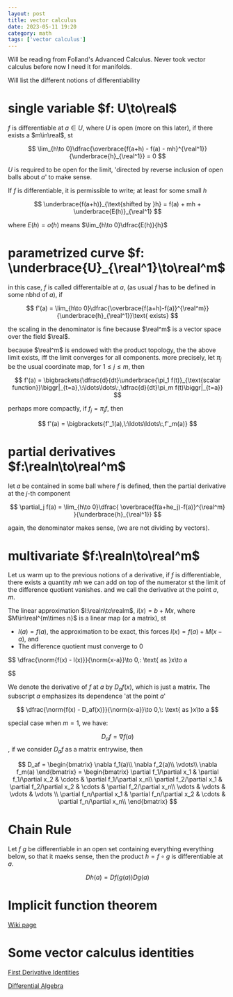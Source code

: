 ```yaml
---
layout: post
title: vector calculus
date: 2023-05-11 19:20
category: math
tags: ['vector calculus']
---
```

Will be reading from Folland's Advanced Calculus. Never took vector calculus before now I need it for manifolds.

Will list the different notions of differentiability

# single variable $f: U\to\real$
$f$ is differentiable at $a\in U$, where $U$ is open (more on this later), if there exists a $m\in\real$, st

$$
    \lim_{h\to 0}\dfrac{\overbrace{f(a+h) - f(a) - mh}^{\real^1}}{\underbrace{h}_{\real^1}} = 0
$$

$U$ is required to be open for the limit, 'directed by reverse inclusion of open balls about $a$' to make sense.

If $f$ is differentiable, it is permissible to write; at least for some small $h$

$$
    \underbrace{f(a+h)}_{\text{shifted by }h} = f(a) + mh + \underbrace{E(h)}_{\real^1}
$$

where $E(h)=o(h)$ means $\lim_{h\to 0}\dfrac{E(h)}{h}$

# parametrized curve $f: \underbrace{U}_{\real^1}\to\real^m$
in this case, $f$ is called differentaible at $a$, (as usual $f$ has to be defined in some nbhd of $a$), if

$$
f'(a) = \lim_{h\to 0}\dfrac{\overbrace{f(a+h)-f(a)}^{\real^m}}{\underbrace{h}_{\real^1}}\text{ exists}
$$

the scaling in the denominator is fine because $\real^m$ is a vector space over the field $\real$.

because $\real^m$ is endowed with the product topology, the the above limit exists, iff the limit converges for all components. more precisely, let $\pi_j$ be the usual coordinate map, for $1\leq j\leq m$, then

$$
f'(a) = \bigbrackets{\dfrac{d}{dt}\underbrace{\pi_1 f(t)}_{\text{scalar function}}\biggr|_{t=a},\:\ldots\ldots\:,\dfrac{d}{dt}\pi_m f(t)\biggr|_{t=a}}
$$

perhaps more compactly, if $f_j = \pi_j f$, then 

$$
    f'(a) = \bigbrackets{f'_1(a),\:\ldots\ldots\:,f'_m(a)}
$$

# partial derivatives $f:\realn\to\real^m$
let $a$ be contained in some ball where $f$ is defined, then the partial derivative at the $j$-th component

$$
    \partial_j f(a) = \lim_{h\to 0}\dfrac{ \overbrace{f(a+he_j)-f(a)}^{\real^m} }{\underbrace{h}_{\real^1}}
$$

again, the denominator makes sense, (we are not dividing by vectors).


# multivariate $f:\realn\to\real^m$
Let us warm up to the previous notions of a derivative, if $f$ is differentiable, there exists a quantity $mh$ we can add on top of the numerator st the limit of the difference quotient vanishes. and we call the derivative at the point $a$, $m$.

The linear approximation $l:\realn\to\realm$, $l(x) = b + Mx$, where $M\in\real^{m\times n}$ is a linear map  (or a matrix), st 

- $l(a) = f(a)$, the approximation to be exact, this forces $l(x) = f(a) + M(x-a)$, and
- The difference quotient must converge to $0$

$$
\dfrac{\norm{f(x) - l(x)}}{\norm{x-a}}\to 0,\: \text{ as }x\to a

$$

We denote the derivative of $f$ at $a$ by $D_af(x)$, which is just a matrix. The subscript $a$ emphasizes its dependence 'at the point $a$'

$$
\dfrac{\norm{f(x) - D_af(x)}}{\norm{x-a}}\to 0,\: \text{ as }x\to a
$$

special case when $m=1$, we have:

$$D_af=\nabla f(a)$$, if we consider $D_af$ as a matrix entrywise, then

$$
D_af = \begin{bmatrix}
\nabla f_1(a)\\
\nabla f_2(a)\\
\vdots\\
\nabla f_m(a)
\end{bmatrix} = \begin{bmatrix}
\partial f_1/\partial x_1 & \partial f_1/\partial x_2 & \cdots & \partial f_1/\partial x_n\\
\partial f_2/\partial x_1 & \partial f_2/\partial x_2 & \cdots & \partial f_2/\partial x_n\\
\vdots & \vdots & \vdots & \vdots \\
\partial f_n/\partial x_1 & \partial f_n/\partial x_2 & \cdots & \partial f_n/\partial x_n\\
\end{bmatrix}
$$

# Chain Rule
Let $f$ $g$ be differentiable in an open set containing everything everything below, so that it maeks sense, then the product $h = f\circ g$ is differentiable at $a$.

$$
Dh(a) = Df(g(a))Dg(a)
$$


# Implicit function theorem
[Wiki page](https://en.wikipedia.org/wiki/Implicit_function_theorem)


# Some vector calculus identities
[First Derivative Identities](https://en.wikipedia.org/wiki/Vector_calculus_identities#First_derivative_identities)

[Differential Algebra](https://en.wikipedia.org/wiki/Derivation_(differential_algebra))
